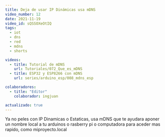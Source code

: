 ```yaml
---
title: Deja de usar IP Dinámicas usa mDNS
video_number: 12
date: 2021-11-19
video_id: sQSSOXeOtIQ
tags:
  - iot
  - dns
  - red
  - mdns
  - shorts

videos:
  - title: Tutorial de mDNS
    url: Tutoriales/072_Que_es_mDNS
  - title: ESP32 y ESP8266 con mDNS
    url: series/arduino_esp/008_mdns_esp

colaboradores:
  - title: "Editor"
    colaborador: ingjuan

actualizado: true
---
```


Ya no peles con IP Dinamicas o Estaticas, usa mDNS que te ayudara aponer un nombre local a tu arduinos o rasberry pi o computadora para aceder mas rapido, como miproyecto.local
